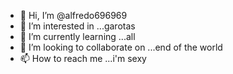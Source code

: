 - 👋 Hi, I’m @alfredo696969
- 👀 I’m interested in ...garotas
- 🌱 I’m currently learning ...all
- 💞️ I’m looking to collaborate on ...end of the world
- 📫 How to reach me ...i'm sexy

<!---
alfredo696969/alfredo696969 is a ✨ special ✨ repository because its `README.md` (this file) appears on your GitHub profile.
You can click the Preview link to take a look at your changes.
--->
